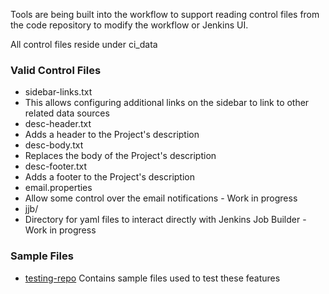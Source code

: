 Tools are being built into the workflow to support reading control files from the code repository to modify the workflow or Jenkins UI.

All control files reside under ci_data

### Valid Control Files
* sidebar-links.txt
 * This allows configuring additional links on the sidebar to link to other related data sources
* desc-header.txt
 * Adds a header to the Project's description
* desc-body.txt
 * Replaces the body of the Project's description
* desc-footer.txt
 * Adds a footer to the Project's description
* email.properties
 * Allow some control over the email notifications - Work in progress
* jjb/
 * Directory for yaml files to interact directly with Jenkins Job Builder - Work in progress

### Sample Files
* [testing-repo](https://github.com/devops-workflow/testing-repo) Contains sample files used to test these features

